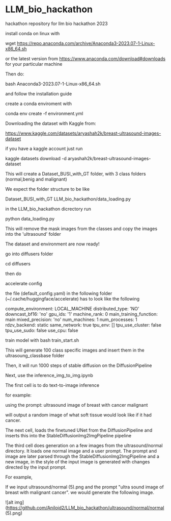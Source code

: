 # LLM_bio_hackathon
hackathon repository for llm bio hackathon 2023

install conda on linux with 

wget https://repo.anaconda.com/archive/Anaconda3-2023.07-1-Linux-x86_64.sh

or the latest version from https://www.anaconda.com/download#downloads for your particular machine

Then do:

bash Anaconda3-2023.07-1-Linux-x86_64.sh

and follow the installation guide

create a conda enviroment with 

conda env create -f environment.yml

Downloading the dataset with Kaggle from:

https://www.kaggle.com/datasets/aryashah2k/breast-ultrasound-images-dataset

if you have a kaggle account just run

kaggle datasets download -d aryashah2k/breast-ultrasound-images-dataset

This will create a Dataset_BUSI_with_GT folder, with 3 class folders (normal,benig and malignant)

We expect the folder structure to be like

Dataset_BUSI_with_GT
LLM_bio_hackathon/data_loading.py

in the LLM_bio_hackathon dicrectory run

python data_loading.py

This will remove the mask images from the classes and copy the images into the 'ultrasound' folder

The dataset and environment are now ready!

go into diffusers folder

cd diffusers

then do 

accelerate config

the file (default_config.yaml) in the following folder (~/.cache/huggingface/accelerate) has to look like the following 


compute_environment: LOCAL_MACHINE
distributed_type: 'NO'
downcast_bf16: 'no'
gpu_ids: '1'
machine_rank: 0
main_training_function: main
mixed_precision: 'no'
num_machines: 1
num_processes: 1
rdzv_backend: static
same_network: true
tpu_env: []
tpu_use_cluster: false
tpu_use_sudo: false
use_cpu: false





train model with 
bash train_start.sh

This will generate 100 class specific images and insert them in the ultrasoung_classbase folder

Then, it will run 1000 steps of stable diffusion on the DiffusionPipeline

Next, use the inference_img_to_img.ipynb

The first cell is to do text-to-image inference

for example:

using the prompt: ultrasound image of breast with cancer malignant

will output a random image of what soft tissue would look like if it had cancer.

The next cell, loads the finetuned UNet from the DiffusionPipeline and inserts this into the StableDiffusionImg2ImgPipeline pipeline

The third cell does generation on a few images from the ultrasound/normal directory. It loads one normal image and a user prompt. The prompt and image are later parsed through the StableDiffusionImg2ImgPipeline and a new image, in the style of the input image is generated with changes directed by the input prompt.

For example,

If we input ultrasound/normal (5).png and the prompt "ultra sound image of breast with malignant cancer". we would generate the following image.

![alt img](https://github.com/Aniloid2/LLM_bio_hackathon/ultrasound/normal/normal (5).png)
